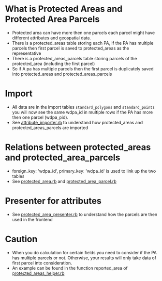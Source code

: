 # What is Protected Areas and Protected Area Parcels
- Protected area can have more then one parcels each parcel might have different attributes and geospatial data. 
- There is a protected_areas table storing each PA, If the PA has multiple parcels then first parcel is saved to protected_areas as the representative
- There is a protected_areas_parcels table storing parcels of the protected_area (including the first parcel)
- So if A pa has multiple parcels then the first parcel is duplicately saved into protected_areas and protected_areas_parcels

# Import
- All data are in the import tables `standard_polygons` and `standard_points` you will now see the same wdpa_id in multiple rows if the PA has more then one parcel (wdpa_pid).
- See [attribute_importer.rb](/lib/modules/wdpa/protected_area_importer/attribute_importer.rb) to understand how protected_areas and protected_areas_parcels are imported

# Relations between protected_areas and protected_area_parcels
- foreign_key: 'wdpa_id', primary_key: 'wdpa_id' is used to link up the two tables
- See [protected_area.rb](/app/models/protected_area.rb) and [protected_area_parcel.rb](/app/models/protected_area_parcel.rb)

# Presenter for attributes
- See [protected_area_presenter.rb](/app/presenters/protected_area_presenter.rb) to understand how the parcels are then used in the frontend

# Caution
- When you do calculation for certain fields you need to consider if the PA has multiple parcels or not. Otherwise, your results will only take data of first parcel into consideration.
- An example can be found in the function reported_area of [protected_areas_helper.rb](/app/helpers/protected_areas_helper.rb)